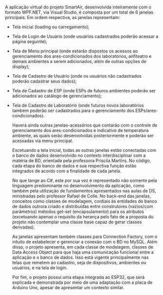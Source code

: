 A aplicação virtual do projeto SmartAir, desenvolvida inteiramente com o formato WPF.NET, via Visual
 Studio, é composta por um total de 6 janelas principais. Em ordem respectiva, as janelas representam:

- Tela inicial (loading ou carregamento);
- Tela de Login de Usuário (onde usuários cadastrados poderão acessar a página seguinte);
- Tela de Menu principal (onde estarão dispostos os acessos ao gerenciamento dos ares-condicionados
dos laboratórios, anfiteatro e demais ambientes a serem adicionados, além de outras opções de display);
- Tela de Cadastro de Usuário (onde os usuários não cadastrados poderão cadastrar seus dados);
- Tela de Cadastro de ESP (onde ESPs de futuros ambientes poderão ser adicionados ao catálogo de gerenciamento);
- Tela de Cadastro de Laboratório (onde futuros novos laboratórios também poderão ser cadastrados para o
gerenciamento dos ESPs/ares-condicionados).

  Haverá ainda outras janelas-acessórios que contarão com o controle de gerenciamento dos ares-condicionados e 
indicativo de temperatura ambiente, as quais serão desenvolvidas posteriormente e poderão ser acessadas via menu
principal.

  Excetuando a tela inicial, todas as outras janelas estão conectadas com o banco de dados desenvolvido no contexto
interdisciplinar com a matéria de BD, orientada pela professora Priscila Martins. No código, cada etapa do banco de dados
e sua respectiva função estão integrados de acordo com a finalidade de cada janela.

  No que tange ao C#, este por sua vez é representado não somente pela linguagem predominante no desenvolvimento da
aplicação, como também pela utilização de fundamentos apresentados nas aulas de DS, ministradas pelo professor Rafael
de Colle. No back-end das janelas, conceitos como classes de modelagem, cordiais às entidades do banco de dados outrora
criado e distribuídas entre construtores (vazios/com parâmetros) métodos get-set (encapsulamento) para os atributos
(excetuando apenas o requisito da herança pelo fato de a proposta do projeto não contemplar uma classe base capaz de gerar
classes derivadas).

  As janelas apresentam também classes para Connection Factory, com o intuito de estabelecer e gerenciar a conexão com o BD
no MySQL. Além disso, o projeto apresenta, em cada classe de modelagem, classes de Data Access Object para que haja uma
comunicação funcional entre a aplicação e o banco de dados. Isso está vigente principalmente nas telas que remetem ao cadastro,
seja de dispositivos, ambientes ou usuários, e na tela de login.

  Por fim, o projeto possui uma etapa integrada ao ESP32, que será explicada e demonstrada por meio de uma adaptação com a placa
de Arduino Uno, apesar de apresentar um contexto similar.

